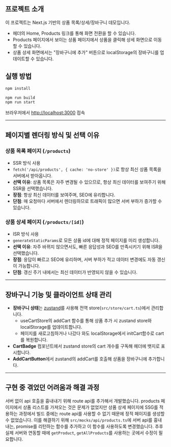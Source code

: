 
## 프로젝트 소개

이 프로젝트는 Next.js 기반의 상품 목록/상세/장바구니 데모입니다. 
- 헤더의 Home, Products 링크를 통해 화면 전환을 할 수 있습니다.
- Products 페이지에서 보이는 상품 페이지에서 상품을 클릭해 상세 화면으로 이동할 수 있습니다.
- 상품 상세 화면에서는 "장바구니에 추가" 버튼으로 localStorage의 장바구니를 업데이트할 수 있습니다.

## 실행 방법


```bash
npm install

npm run build
npm run start
```

브라우저에서 [http://localhost:3000](http://localhost:3000) 접속

---

## 페이지별 렌더링 방식 및 선택 이유

### 상품 목록 페이지 (`/products`)
- SSR 방식 사용
- `fetch('/api/products', { cache: 'no-store' })`로 항상 최신 상품 목록을 서버에서 받아옵니다.
- **선택 이유**: 상품 목록은 자주 변경될 수 있으므로, 항상 최신 데이터를 보여주기 위해 SSR을 선택했습니다.
- **장점**: 항상 최신 데이터를 보여주며, SEO에 유리합니다.
- **단점**: 매 요청마다 서버에서 렌더링하므로 트래픽이 많으면 서버 부하가 증가할 수 있습니다.

### 상품 상세 페이지 (`/products/[id]`)
- ISR 방식 사용
- `generateStaticParams`로 모든 상품 id에 대해 정적 페이지를 미리 생성합니다.
- **선택 이유**: 자주 바뀌지 않으면서도, 빠른 응답성과 SEO를 만족시키기 위해 ISR을 선택했습니다.
- **장점**: 응답이 빠르고 SEO에 유리하며, 서버 부하가 적고 데이터 변경에도 자동 갱신이 가능합니다.
- **단점**: 갱신 주기 내에서는 최신 데이터가 반영되지 않을 수 있습니다.

---

## 장바구니 기능 및 클라이언트 상태 관리

- **장바구니 상태**는 [zustand](https://github.com/pmndrs/zustand)를 사용해 전역 store(`src/store/cart.ts`)에서 관리합니다.
    - useCartStore의 addCart 함수를 통해 상품 추가 시 zustand store와 localStorage를 업데이트합니다.
    - 페이지를 새로고침하거나 나갔다 와도 localStorage에서 initCart함수로 cart를 복원합니다.
- **CartBadge** 컴포넌트에서 zustand store의 cart 개수를 구독해 헤더에 뱃지로 표시합니다.
- **AddCartButton**에서 zustand의 addCart를 호출해 상품을 장바구니에 추가합니다.

---

## 구현 중 겪었던 어려움과 해결 과정

서버 없이 api 호출을 흉내내기 위해 route api를 추가해서 개발했습니다.
products 페이지에서 상품 리스트를 가져오는 것은 문제가 없었지만 상품 상세 페이지에 SSG를 적용하는 과정에서
빌드 중에는 route api를 사용할 수 없기 때문에 정적 페이지를 생성할 수 없었습니다.
이를 해결하기 위해 `src/mocks/api/products.ts`에 서버 api를 흉내내는, promise를 리턴하는 함수를 추가하고
이 함수를 사용하도록 변경했습니다. 추후 실제 서버와 연동할 때에 `getProduct`, `getAllProducts`를 사용하는 곳에서 수정이 필요합니다.


